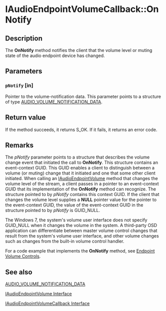 # IAudioEndpointVolumeCallback::OnNotify

## Description

The **OnNotify** method notifies the client that the volume level or muting state of the audio endpoint device has changed.

## Parameters

### `pNotify` [in]

Pointer to the volume-notification data. This parameter points to a structure of type [AUDIO_VOLUME_NOTIFICATION_DATA](https://learn.microsoft.com/windows/desktop/api/endpointvolume/ns-endpointvolume-audio_volume_notification_data).

## Return value

If the method succeeds, it returns S_OK. If it fails, it returns an error code.

## Remarks

The *pNotify* parameter points to a structure that describes the volume change event that initiated the call to **OnNotify**. This structure contains an event-context GUID. This GUID enables a client to distinguish between a volume (or muting) change that it initiated and one that some other client initiated. When calling an [IAudioEndpointVolume](https://learn.microsoft.com/windows/desktop/api/endpointvolume/nn-endpointvolume-iaudioendpointvolume) method that changes the volume level of the stream, a client passes in a pointer to an event-context GUID that its implementation of the **OnNotify** method can recognize. The structure pointed to by *pNotify* contains this context GUID. If the client that changes the volume level supplies a **NULL** pointer value for the pointer to the event-context GUID, the value of the event-context GUID in the structure pointed to by *pNotify* is GUID_NULL.

The Windows 7, the system's volume user interface does not specify GUID_NULL when it changes the volume in the system. A third-party OSD application can differentiate between master volume control changes that result from the system's volume user interface, and other volume changes such as changes from the built-in volume control handler.

For a code example that implements the **OnNotify** method, see [Endpoint Volume Controls](https://learn.microsoft.com/windows/desktop/CoreAudio/endpoint-volume-controls).

## See also

[AUDIO_VOLUME_NOTIFICATION_DATA](https://learn.microsoft.com/windows/desktop/api/endpointvolume/ns-endpointvolume-audio_volume_notification_data)

[IAudioEndpointVolume Interface](https://learn.microsoft.com/windows/desktop/api/endpointvolume/nn-endpointvolume-iaudioendpointvolume)

[IAudioEndpointVolumeCallback Interface](https://learn.microsoft.com/windows/desktop/api/endpointvolume/nn-endpointvolume-iaudioendpointvolumecallback)